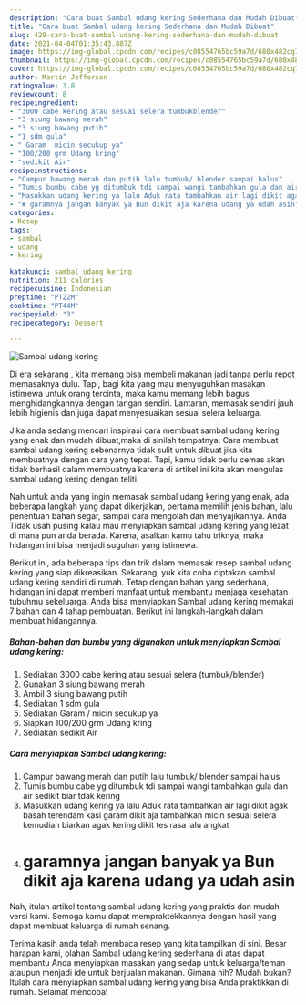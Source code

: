 ```yaml
---
description: "Cara buat Sambal udang kering Sederhana dan Mudah Dibuat"
title: "Cara buat Sambal udang kering Sederhana dan Mudah Dibuat"
slug: 429-cara-buat-sambal-udang-kering-sederhana-dan-mudah-dibuat
date: 2021-04-04T01:35:43.887Z
image: https://img-global.cpcdn.com/recipes/c08554765bc59a7d/680x482cq70/sambal-udang-kering-foto-resep-utama.jpg
thumbnail: https://img-global.cpcdn.com/recipes/c08554765bc59a7d/680x482cq70/sambal-udang-kering-foto-resep-utama.jpg
cover: https://img-global.cpcdn.com/recipes/c08554765bc59a7d/680x482cq70/sambal-udang-kering-foto-resep-utama.jpg
author: Martin Jefferson
ratingvalue: 3.8
reviewcount: 8
recipeingredient:
- "3000 cabe kering atau sesuai selera tumbukblender"
- "3 siung bawang merah"
- "3 siung bawang putih"
- "1 sdm gula"
- " Garam  micin secukup ya"
- "100/200 grm Udang kring"
- "sedikit Air"
recipeinstructions:
- "Campur bawang merah dan putih lalu tumbuk/ blender sampai halus"
- "Tumis bumbu cabe yg ditumbuk tdi sampai wangi tambahkan gula dan air sedikit biar tdak kering"
- "Masukkan udang kering ya lalu Aduk rata tambahkan air lagi dikit agak basah terendam kasi garam dikit aja tambahkan micin sesuai selera kemudian biarkan agak kering dikit tes rasa lalu angkat"
- "# garamnya jangan banyak ya Bun dikit aja karena udang ya udah asin"
categories:
- Resep
tags:
- sambal
- udang
- kering

katakunci: sambal udang kering 
nutrition: 211 calories
recipecuisine: Indonesian
preptime: "PT22M"
cooktime: "PT44M"
recipeyield: "3"
recipecategory: Dessert

---
```



![Sambal udang kering](https://img-global.cpcdn.com/recipes/c08554765bc59a7d/680x482cq70/sambal-udang-kering-foto-resep-utama.jpg)

Di era  sekarang , kita memang bisa membeli makanan jadi tanpa perlu repot memasaknya dulu. Tapi, bagi kita yang mau menyuguhkan masakan istimewa untuk orang tercinta, maka kamu memang lebih bagus menghidangkannya dengan tangan sendiri. Lantaran, memasak sendiri jauh lebih higienis dan juga dapat menyesuaikan sesuai selera keluarga.

Jika anda sedang mencari inspirasi cara membuat sambal udang kering yang enak dan mudah dibuat,maka di sinilah tempatnya. Cara membuat sambal udang kering  sebenarnya tidak sulit untuk dibuat jika kita membuatnya dengan cara yang tepat. Tapi, kamu tidak perlu cemas akan tidak berhasil dalam membuatnya 
karena di artikel ini kita akan mengulas sambal udang kering dengan teliti.  



Nah untuk anda yang ingin memasak sambal udang kering yang enak, ada beberapa langkah yang dapat dikerjakan, pertama memilih jenis bahan, lalu penentuan bahan segar, sampai cara mengolah dan menyajikannya. Anda Tidak usah pusing kalau mau menyiapkan sambal udang kering yang lezat di mana pun anda berada. Karena, asalkan kamu  tahu triknya, maka hidangan ini bisa menjadi suguhan yang istimewa.

Berikut ini, ada beberapa tips dan trik dalam memasak resep sambal udang kering yang siap dikreasikan. Sekarang, yuk kita coba ciptakan sambal udang kering sendiri di rumah. Tetap dengan bahan yang sederhana, hidangan ini dapat memberi manfaat untuk membantu menjaga kesehatan tubuhmu sekeluarga. Anda bisa menyiapkan Sambal udang kering memakai 7 bahan dan 4 tahap pembuatan. Berikut ini langkah-langkah dalam membuat hidangannya.

<!--inarticleads1-->

##### Bahan-bahan dan bumbu yang digunakan untuk menyiapkan Sambal udang kering:

1. Sediakan 3000 cabe kering atau sesuai selera (tumbuk/blender)
1. Gunakan 3 siung bawang merah
1. Ambil 3 siung bawang putih
1. Sediakan 1 sdm gula
1. Sediakan  Garam / micin secukup ya
1. Siapkan 100/200 grm Udang kring
1. Sediakan sedikit Air




<!--inarticleads2-->

##### Cara menyiapkan Sambal udang kering:

1. Campur bawang merah dan putih lalu tumbuk/ blender sampai halus
1. Tumis bumbu cabe yg ditumbuk tdi sampai wangi tambahkan gula dan air sedikit biar tdak kering
1. Masukkan udang kering ya lalu Aduk rata tambahkan air lagi dikit agak basah terendam kasi garam dikit aja tambahkan micin sesuai selera kemudian biarkan agak kering dikit tes rasa lalu angkat
1. # garamnya jangan banyak ya Bun dikit aja karena udang ya udah asin




Nah, itulah artikel tentang  sambal udang kering  yang praktis dan mudah versi kami. Semoga kamu dapat mempraktekkannya dengan hasil yang dapat membuat keluarga di rumah senang. 

Terima kasih anda telah membaca resep yang kita tampilkan di sini. Besar harapan kami, olahan  Sambal udang kering sederhana di atas dapat membantu Anda menyiapkan masakan yang sedap untuk keluarga/teman ataupun menjadi ide untuk berjualan makanan. Gimana nih? Mudah bukan? Itulah cara menyiapkan sambal udang kering yang bisa Anda praktikkan di rumah. Selamat mencoba!

